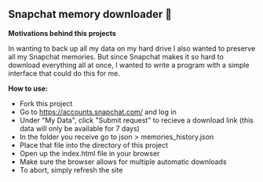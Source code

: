 ## Snapchat memory downloader 👻

**Motivations behind this projects**

In wanting to back up all my data on my hard drive I also wanted to preserve all my Snapchat memories. But since Snapchat makes it so hard to download everything all at once, I wanted to write a program with a simple interface that could do this for me.

**How to use:**

 - Fork this project
 - Go to https://accounts.snapchat.com/ and log in
 - Under "My Data", click "Submit request" to recieve a download link (this data will only be available for 7 days)
 - In the folder you receive go to json > memories_history.json
 - Place that file into the directory of this project
 - Open up the index.html file in your browser
 - Make sure the browser allows for multiple automatic downloads
 - To abort, simply refresh the site